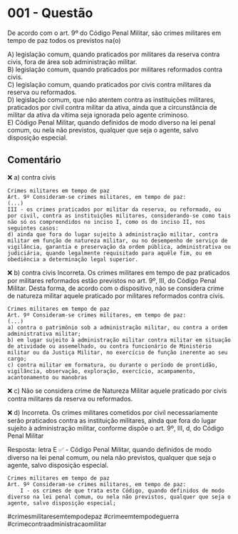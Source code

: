 # 001 - Questão

De acordo com o art. 9º do Código Penal Militar, são crimes militares em tempo de paz todos os previstos na(o)

  A) legislação comum, quando praticados por militares da reserva contra civis, fora de área sob administração militar.  
  B) legislação comum, quando praticados por militares reformados contra civis.  
  C) legislação comum, quando praticados por civis contra militares da reserva ou reformados.  
  D) legislação comum, que não atentem contra as instituições militares, praticados por civil contra militar da ativa, ainda que a circunstância de militar da ativa da vítima seja ignorada pelo agente criminoso.  
	E) Código Penal Militar, quando definidos de modo diverso na lei penal comum, ou nela não previstos, qualquer que seja o agente, salvo disposição especial.  

## Comentário

❌  a) contra civis

```
Crimes militares em tempo de paz
Art. 9º Consideram-se crimes militares, em tempo de paz:
(...)
III - os crimes praticados por militar da reserva, ou reformado, ou por civil, contra as instituições militares, considerando-se como tais não só os compreendidos no inciso I, como os do inciso II, nos seguintes casos:
d) ainda que fora do lugar sujeito à administração militar, contra militar em função de natureza militar, ou no desempenho de serviço de vigilância, garantia e preservação da ordem pública, administrativa ou judiciária, quando legalmente requisitado para aquêle fim, ou em obediência a determinação legal superior.
```

❌ b)  contra civis
Incorreta. Os crimes militares em tempo de paz praticados por militares reformados estão previstos no art. 9º, III, do Código Penal Militar. Desta forma, de acordo com o dispositivo, não se considera crime de natureza militar aquele praticado por militares reformados contra civis.
```
Crimes militares em tempo de paz
Art. 9º Consideram-se crimes militares, em tempo de paz:
(...)
a) contra o patrimônio sob a administração militar, ou contra a ordem administrativa militar;
b) em lugar sujeito à administração militar contra militar em situação de atividade ou assemelhado, ou contra funcionário de Ministério militar ou da Justiça Militar, no exercício de função inerente ao seu cargo;
c) contra militar em formatura, ou durante o período de prontidão, vigilância, observação, exploração, exercício, acampamento, acantonamento ou manobras
```
❌ c) Não se considera crime de Natureza Militar aquele praticado por civis contra militares da reserva ou reformados.  

❌ d) Incorreta.  Os crimes militares cometidos por civil necessariamente serão praticados contra as instituição militares, ainda que fora do lugar sujeito à administração militar, conforme dispõe o art. 9º, III, d, do Código Penal Militar


Resposta:  letra E ✅  - Código Penal Militar, quando definidos de modo diverso na lei penal comum, ou nela não previstos, qualquer que seja o agente, salvo disposição especial.   
```
Crimes militares em tempo de paz
Art. 9º Consideram-se crimes militares, em tempo de paz:
    I - os crimes de que trata este Código, quando definidos de modo diverso na lei penal comum, ou nela não previstos, qualquer que seja o agente, salvo disposição especial;
```
#crimesmilitaresemtempodepaz #crimeemtempodeguerra #crimecontraadministracaomilitar
